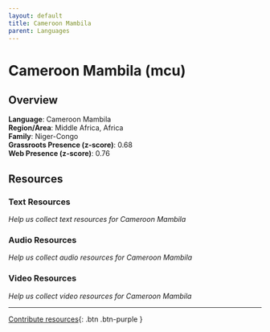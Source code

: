 ```yaml
---
layout: default
title: Cameroon Mambila
parent: Languages
---
```


# Cameroon Mambila (mcu)

## Overview

**Language**: Cameroon Mambila  
**Region/Area**: Middle Africa, Africa  
**Family**: Niger-Congo  
**Grassroots Presence (z-score)**: 0.68  
**Web Presence (z-score)**: 0.76  

## Resources

### Text Resources
*Help us collect text resources for Cameroon Mambila*

### Audio Resources
*Help us collect audio resources for Cameroon Mambila*

### Video Resources
*Help us collect video resources for Cameroon Mambila*

---

[Contribute resources](https://forms.office.com/e/1SfLJx3u1r){: .btn .btn-purple }

